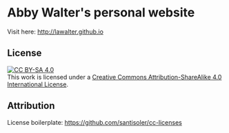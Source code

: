 # Abby Walter's personal website

Visit here: http://lawalter.github.io


## License

[![CC BY-SA 4.0][cc-by-sa-shield]][cc-by-sa]
<br>This work is licensed under a [Creative Commons Attribution-ShareAlike 4.0 International License][cc-by-sa].

[cc-by-sa]: http://creativecommons.org/licenses/by-sa/4.0/
[cc-by-sa-shield]: https://img.shields.io/badge/License-CC%20BY--SA%204.0-lightgrey.svg


## Attribution

License boilerplate: https://github.com/santisoler/cc-licenses
